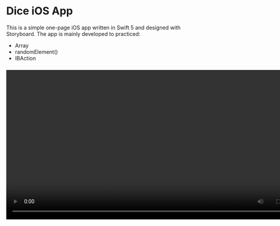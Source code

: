 # Dice iOS App

This is a simple one-page iOS app written in Swift 5 and designed with Storyboard. The app is mainly developed to practiced:
- Array
- randomElement()
- IBAction

<h3 align="center">
<video src="" height="400"/>
</h3>
